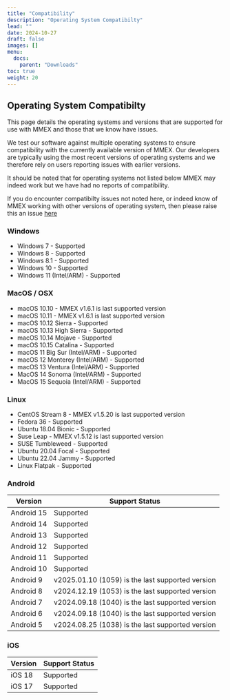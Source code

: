 ```yaml
---
title: "Compatibility"
description: "Operating System Compatibilty"
lead: ""
date: 2024-10-27
draft: false
images: []
menu:
  docs:
    parent: "Downloads"
toc: true
weight: 20
---
```


## Operating System Compatibilty

This page details the operating systems and versions that are supported for use with MMEX and those that we know have issues. 

We test our software against multiple operating systems to ensure compatibility with the currently available version of MMEX. Our developers are typically using the most recent versions of operating systems and we therefore rely on users reporting issues with earlier versions. 

It should be noted that for operating systems not listed below MMEX may indeed work but we have had no reports of compatibility.

If you do encounter compatibilty issues not noted here, or indeed know of MMEX working with other versions of operating system, then please raise this an issue [here](https://github.com/moneymanagerex/moneymanagerex/labels/bug)

### Windows

- Windows 7 - Supported
- Windows 8 - Supported
- Windows 8.1 - Supported
- Windows 10 - Supported
- Windows 11 (Intel/ARM) - Supported

### MacOS / OSX

- macOS 10.10 - MMEX v1.6.1 is last supported version
- macOS 10.11 - MMEX v1.6.1 is last supported version
- macOS 10.12	Sierra - Supported
- macOS 10.13	High Sierra - Supported
- macOS 10.14	Mojave - Supported
- macOS 10.15	Catalina - Supported
- macOS 11 Big Sur (Intel/ARM) - Supported
- macOS 12 Monterey (Intel/ARM)  - Supported
- macOS 13 Ventura (Intel/ARM)  - Supported
- MacOS 14 Sonoma (Intel/ARM) - Supported
- MacOS 15 Sequoia (Intel/ARM) - Supported

### Linux

- CentOS Stream 8 - MMEX v1.5.20 is last supported version
- Fedora 36 - Supported
- Ubuntu 18.04 Bionic - Supported
- Suse Leap - MMEX v1.5.12 is last supported version 
- SUSE Tumbleweed - Supported
- Ubuntu 20.04 Focal - Supported
- Ubuntu 22.04 Jammy - Supported
- Linux Flatpak - Supported

### Android

| Version              | Support Status                       |
|----------------------|--------------------------------------|
| Android 15          | Supported                           |
| Android 14          | Supported                           |
| Android 13          | Supported                           |
| Android 12          | Supported                           |
| Android 11          | Supported                           |
| Android 10          | Supported                           |
| Android 9           | v2025.01.10 (1059) is the last supported version|
| Android 8           | v2024.12.19 (1053) is the last supported version|
| Android 7           | v2024.09.18 (1040) is the last supported version|
| Android 6           | v2024.09.18 (1040) is the last supported version|
| Android 5           | v2024.08.25 (1038) is the last supported version|

### iOS

| Version    | Support Status |
|------------|----------------|
| iOS 18    | Supported      |
| iOS 17    | Supported      |
